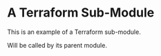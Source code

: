 # A Terraform Sub-Module

This is an example of a Terraform sub-module.

Will be called by its parent module.